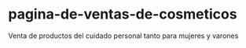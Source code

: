 # pagina-de-ventas-de-cosmeticos
Venta de productos del cuidado personal tanto para mujeres y varones

